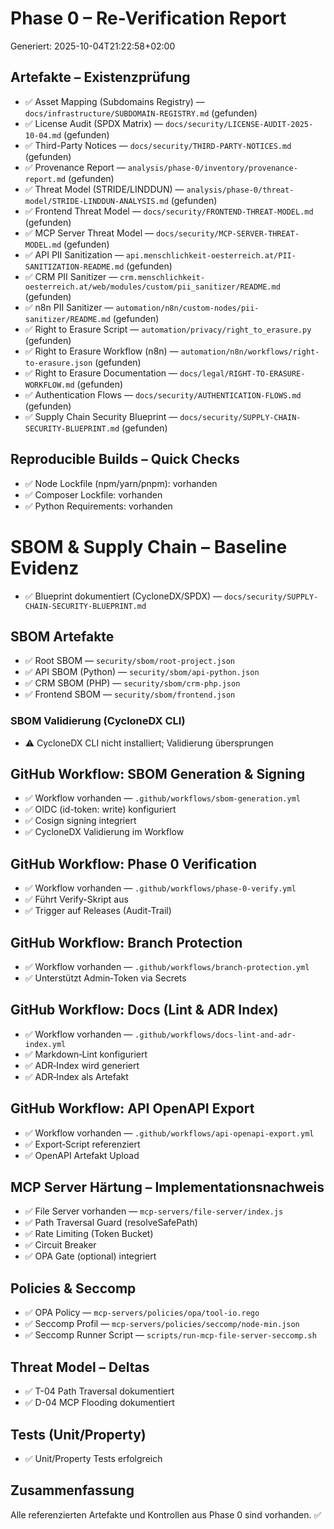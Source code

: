 # Phase 0 – Re-Verification Report
Generiert: 2025-10-04T21:22:58+02:00

## Artefakte – Existenzprüfung

- ✅ Asset Mapping (Subdomains Registry) — `docs/infrastructure/SUBDOMAIN-REGISTRY.md` (gefunden)
- ✅ License Audit (SPDX Matrix) — `docs/security/LICENSE-AUDIT-2025-10-04.md` (gefunden)
- ✅ Third-Party Notices — `docs/security/THIRD-PARTY-NOTICES.md` (gefunden)
- ✅ Provenance Report — `analysis/phase-0/inventory/provenance-report.md` (gefunden)
- ✅ Threat Model (STRIDE/LINDDUN) — `analysis/phase-0/threat-model/STRIDE-LINDDUN-ANALYSIS.md` (gefunden)
- ✅ Frontend Threat Model — `docs/security/FRONTEND-THREAT-MODEL.md` (gefunden)
- ✅ MCP Server Threat Model — `docs/security/MCP-SERVER-THREAT-MODEL.md` (gefunden)
- ✅ API PII Sanitization — `api.menschlichkeit-oesterreich.at/PII-SANITIZATION-README.md` (gefunden)
- ✅ CRM PII Sanitizer — `crm.menschlichkeit-oesterreich.at/web/modules/custom/pii_sanitizer/README.md` (gefunden)
- ✅ n8n PII Sanitizer — `automation/n8n/custom-nodes/pii-sanitizer/README.md` (gefunden)
- ✅ Right to Erasure Script — `automation/privacy/right_to_erasure.py` (gefunden)
- ✅ Right to Erasure Workflow (n8n) — `automation/n8n/workflows/right-to-erasure.json` (gefunden)
- ✅ Right to Erasure Documentation — `docs/legal/RIGHT-TO-ERASURE-WORKFLOW.md` (gefunden)
- ✅ Authentication Flows — `docs/security/AUTHENTICATION-FLOWS.md` (gefunden)
- ✅ Supply Chain Security Blueprint — `docs/security/SUPPLY-CHAIN-SECURITY-BLUEPRINT.md` (gefunden)

## Reproducible Builds – Quick Checks

- ✅ Node Lockfile (npm/yarn/pnpm): vorhanden
- ✅ Composer Lockfile: vorhanden
- ✅ Python Requirements: vorhanden

# SBOM & Supply Chain – Baseline Evidenz
- ✅ Blueprint dokumentiert (CycloneDX/SPDX) — `docs/security/SUPPLY-CHAIN-SECURITY-BLUEPRINT.md`

## SBOM Artefakte
- ✅ Root SBOM — `security/sbom/root-project.json`
- ✅ API SBOM (Python) — `security/sbom/api-python.json`
- ✅ CRM SBOM (PHP) — `security/sbom/crm-php.json`
- ✅ Frontend SBOM — `security/sbom/frontend.json`

### SBOM Validierung (CycloneDX CLI)
- ⚠️ CycloneDX CLI nicht installiert; Validierung übersprungen

## GitHub Workflow: SBOM Generation & Signing
- ✅ Workflow vorhanden — `.github/workflows/sbom-generation.yml`
- ✅ OIDC (id-token: write) konfiguriert
- ✅ Cosign signing integriert
- ✅ CycloneDX Validierung im Workflow

## GitHub Workflow: Phase 0 Verification
- ✅ Workflow vorhanden — `.github/workflows/phase-0-verify.yml`
- ✅ Führt Verify-Skript aus
- ✅ Trigger auf Releases (Audit-Trail)

## GitHub Workflow: Branch Protection
- ✅ Workflow vorhanden — `.github/workflows/branch-protection.yml`
- ✅ Unterstützt Admin‑Token via Secrets

## GitHub Workflow: Docs (Lint & ADR Index)
- ✅ Workflow vorhanden — `.github/workflows/docs-lint-and-adr-index.yml`
- ✅ Markdown‑Lint konfiguriert
- ✅ ADR‑Index wird generiert
- ✅ ADR‑Index als Artefakt

## GitHub Workflow: API OpenAPI Export
- ✅ Workflow vorhanden — `.github/workflows/api-openapi-export.yml`
- ✅ Export‑Script referenziert
- ✅ OpenAPI Artefakt Upload

## MCP Server Härtung – Implementationsnachweis
- ✅ File Server vorhanden — `mcp-servers/file-server/index.js`
- ✅ Path Traversal Guard (resolveSafePath)
- ✅ Rate Limiting (Token Bucket)
- ✅ Circuit Breaker
- ✅ OPA Gate (optional) integriert

## Policies & Seccomp
- ✅ OPA Policy — `mcp-servers/policies/opa/tool-io.rego`
- ✅ Seccomp Profil — `mcp-servers/policies/seccomp/node-min.json`
- ✅ Seccomp Runner Script — `scripts/run-mcp-file-server-seccomp.sh`

## Threat Model – Deltas
- ✅ T-04 Path Traversal dokumentiert
- ✅ D-04 MCP Flooding dokumentiert

## Tests (Unit/Property)
- ✅ Unit/Property Tests erfolgreich

## Zusammenfassung
Alle referenzierten Artefakte und Kontrollen aus Phase 0 sind vorhanden. ✅
